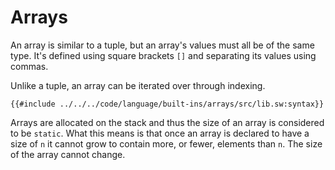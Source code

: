 # Arrays

An array is similar to a tuple, but an array's values must all be of the same type. It's defined using square brackets `[]` and separating its values using commas.

Unlike a tuple, an array can be iterated over through indexing.

```sway
{{#include ../../../code/language/built-ins/arrays/src/lib.sw:syntax}}
```

Arrays are allocated on the stack and thus the size of an array is considered to be `static`. What this means is that once an array is declared to have a size of `n` it cannot grow to contain more, or fewer, elements than `n`. The size of the array cannot change.

